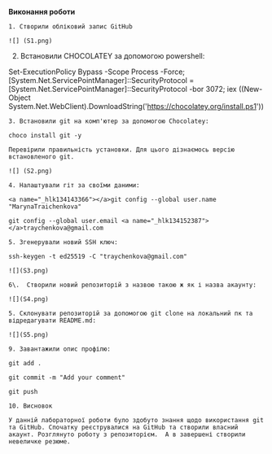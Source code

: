 ﻿**Виконання роботи**
```
1. Створили обліковий запис GitHub

![] (S1.png)

```
2. Встановили CHOCOLATEY за допомогою powershell:

Set-ExecutionPolicy Bypass -Scope Process -Force; [System.Net.ServicePointManager]::SecurityProtocol = [System.Net.ServicePointManager]::SecurityProtocol -bor 3072; iex ((New-Object System.Net.WebClient).DownloadString('https://chocolatey.org/install.ps1'))

```
3. Встановили git на комп'ютер за допомогою Chocolatey:

choco install git -y

Перевірили правильність установки. Для цього дізнаємось версію встановленого git.

![] (S2.png)

4. Налаштували гіт за своїми даними:

<a name="_hlk134143366"></a>git config --global user.name "MarynaTraichenkova"

git config --global user.email <a name="_hlk134152387"></a>traychenkova@gmail.com

5. Згенерували новий SSH ключ:

ssh-keygen -t ed25519 -C "traychenkova@gmail.com"

![](S3.png)

6\.  Створили новий репозиторій з назвою такою ж як і назва акаунту:

![](S4.png)

5. Склонувати репозиторій за допомогою git clone на локальний пк та відредагувати README.md:

![](S5.png)

9. Завантажили опис профілю:

git add .

git commit -m "Add your comment"

git push

10. Висновок

У данній лабораторної роботи було здобуто знання щодо використання git та GitHub. Спочатку реєструвалися на GitHub та створили власний акаунт. Розглянуто роботу з репозиторієм.  А в завершені створили невеличке резюме.

